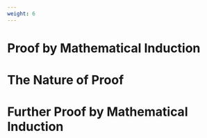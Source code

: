```yaml
---
weight: 6
---
```


# Proof by Mathematical Induction

# The Nature of Proof

# Further Proof by Mathematical Induction